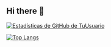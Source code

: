 ## Hi there 👋

<!--
**AlhanisEspinal/AlhanisEspinal** is a ✨ _special_ ✨ repository because its `README.md` (this file) appears on your GitHub profile.

Here are some ideas to get you started:

- 🔭 I’m currently working on ...
- 🌱 I’m currently learning ...
- 👯 I’m looking to collaborate on ...
- 🤔 I’m looking for help with ...
- 💬 Ask me about ...
- 📫 How to reach me: ...
- 😄 Pronouns: ...
- ⚡ Fun fact: ...
-->

[![Estadísticas de GitHub de TuUsuario](https://github-readme-stats.vercel.app/api?username=AlhanisEspinal&show_icons=true&theme=dracula&count_private=true&include&include_all_commits=true)](https://github.com/anuraghazra/github-readme-stats)

[![Top Langs](https://github-readme-stats.vercel.app/api/top-langs/?username=AlhanisEspinal&layout=compact&langs_count=8&theme=dracula)](https://github.com/anuraghazra/github-readme-stats)
